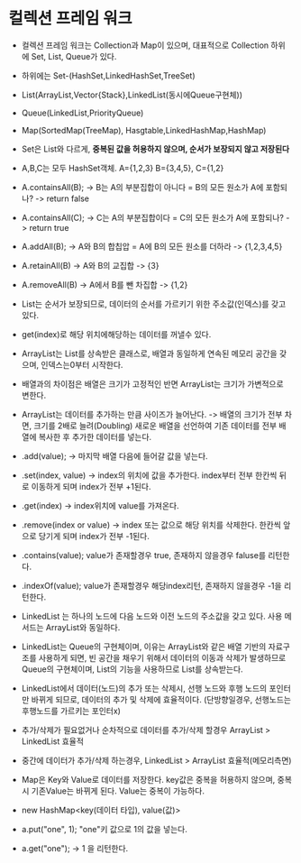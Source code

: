 # 컬렉션 프레임 워크

- 컬렉션 프레임 워크는 Collection과 Map이 있으며, 대표적으로 Collection 하위에 Set, List, Queue가 있다.
- 하위에는 Set-(HashSet,LinkedHashSet,TreeSet)
- List(ArrayList,Vector{Stack},LinkedList(동시에Queue구현체))
- Queue(LinkedList,PriorityQueue)
- Map(SortedMap(TreeMap), Hasgtable,LinkedHashMap,HashMap)


- Set은 List와 다르게, **중복된 값을 허용하지 않으며, 순서가 보장되지 않고 저장된다**
- A,B,C는 모두 HashSet객체. A={1,2,3} B={3,4,5}, C={1,2}
- A.containsAll(B); -> B는 A의 부분집합이 아니다 = B의 모든 원소가 A에 포함되나? -> return false
- A.containsAll(C); -> C는 A의 부분집합이다 = C의 모든 원소가 A에 포함되나? -> return true
- A.addAll(B); -> A와 B의 합칩압 = A에 B의 모든 원소를 더하라 -> {1,2,3,4,5}
- A.retainAll(B) -> A와 B의 교집합 -> {3}
- A.removeAll(B) -> A에서 B를 뺀 차집합 -> {1,2}


- List는 순서가 보장되므로, 데이터의 순서를 가르키기 위한 주소값(인덱스)를 갖고 있다.
- get(index)로 해당 위치에해당하는 데이터를 꺼낼수 있다.
- ArrayList는 List를 상속받은 클래스로, 배열과 동일하게 연속된 메모리 공간을 갖으며, 인덱스는0부터 시작한다.
- 배열과의 차이점은 배열은 크기가 고정적인 반면 ArrayList는 크기가 가변적으로 변한다.
- ArrayList는 데이터를 추가하는 만큼 사이즈가 늘어난다.
 -> 배열의 크기가 전부 차면, 크기를 2배로 늘려(Doubling) 새로운 배열을 선언하여 기존 데이터를 전부 배열에 복사한 후 추가한 데이터를 넣는다.
- .add(value); -> 마지막 배열 다음에 들어갈 값을 넣는다.
- .set(index, value) -> index의 위치에 값을 추가한다. index부터 전부 한칸씩 뒤로 이동하게 되며 index가 전부 +1된다.
- .get(index) -> index위치에 value를 가져온다.
- .remove(index or value) -> index 또는 값으로 해당 위치를 삭제한다. 한칸씩 앞으로 당기게 되며 index가 전부 -1된다.
- .contains(value); value가 존재할경우 true, 존재하지 않을경우 faluse를 리턴한다.
- .indexOf(value); value가 존재할경우 해당index리턴, 존재하지 않을경우 -1을 리턴한다. 
- LinkedList 는 하나의 노드에 다음 노드와 이전 노드의 주소값을 갖고 있다. 사용 메서드는 ArrayList와 동일하다.
- LinkedList는 Queue의 구현체이며, 이유는 ArrayList와 같은 배열 기반의 자료구조를 사용하게 되면, 빈 공간을 채우기 위해서 데이터의 이동과 삭제가 발생하므로 Queue의 구현체이며, List의 기능을 사용하므로 List를 상속받는다.
- LinkedList에서 데이터(노드)의 추가 또는 삭제시, 선행 노드와 후행 노드의 포인터만 바뀌게 되므로, 데이터의 추가 및 삭제에 효율적이다. (단방향일경우, 선행노드는 후행노드를 가르키는 포인터x)
- 추가/삭제가 필요없거나 순차적으로 데이터를 추가/삭제 할경우 ArrayList > LinkedList 효율적
- 중간에 데이터가 추가/삭제 하는경우, LinkedList > ArrayList 효율적(메모리측면)

- Map은 Key와 Value로 데이터를 저장한다. key값은 중복을 허용하지 않으며, 중복시 기존Value는 바뀌게 된다. Value는 중복이 가능하다.
- new HashMap<key(데이터 타입), value(값)>
- a.put("one", 1); "one"키 값으로 1의 값을 넣는다.
- a.get("one"); -> 1 을 리턴한다.